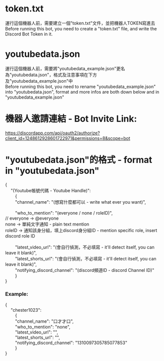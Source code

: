 # token.txt
運行這個機器人前，需要建立一個"token.txt"文件，並把機器人TOKEN寫進去<br>
Before running this bot, you need to create a "token.txt" file, and write the Discord Bot Token in it.

# youtubedata.json
運行這個機器人前，需要將"youtubedata_example.json"更名為"youtubedata.json"，格式及注意事項在下方及"youtubedata_example.json"中<br>
Before running this bot, you need to rename "youtubedata_example.json" into "youtubedata.json", format and more infos are both down below and in "youtubedata_example.json"

# 機器人邀請連結 - Bot Invite Link:<br>
https://discordapp.com/api/oauth2/authorize?client_id=1248612928601722971&permissions=8&scope=bot <br>

# "youtubedata.json"的格式 - format in "youtubedata.json" <br>
{ <br>
&emsp;	"(Youtube帳號代碼 - Youtube Handle)": <br>
&emsp;&emsp;	{ <br>
&emsp;&emsp;	"channel_name": "(想寫什麼都可以 - write what ever you want)", <br>
<br>
&emsp;&emsp;	"who_to_mention": "(everyone / none / roleID)", <br>
// everyone -> @everyone <br>
none -> 單純文字通知 - plain text mention <br>
roleID -> 通知該身分組，填上discord身分組ID - mention specific role, insert discord role ID <br>
<br>
&emsp;&emsp;	"latest_video_url": "(會自行偵測，不必填寫 - it'll detect itself, you can leave it blank)", <br>
&emsp;&emsp;	"latest_shorts_url": "(會自行偵測，不必填寫 - it'll detect itself, you can leave it blank)", <br>
&emsp;&emsp;	"notifying_discord_channel": "(discord頻道ID - discord Channel ID)" <br>
&emsp;&emsp;	} <br>
} <br>

### Example:
{ <br>
&emsp;	"chester1023": <br>
&emsp;&emsp;	{ <br>
&emsp;&emsp;	"channel_name": "口才才口", <br>
&emsp;&emsp;	"who_to_mention": "none", <br>
&emsp;&emsp;	"latest_video_url": "", <br>
&emsp;&emsp;	"latest_shorts_url": "", <br>
&emsp;&emsp;	"notifying_discord_channel": "1310097305785077853" <br>
&emsp;&emsp;	} <br>
} <br>
